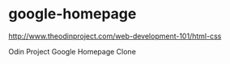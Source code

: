 google-homepage
===============
http://www.theodinproject.com/web-development-101/html-css

Odin Project Google Homepage Clone
